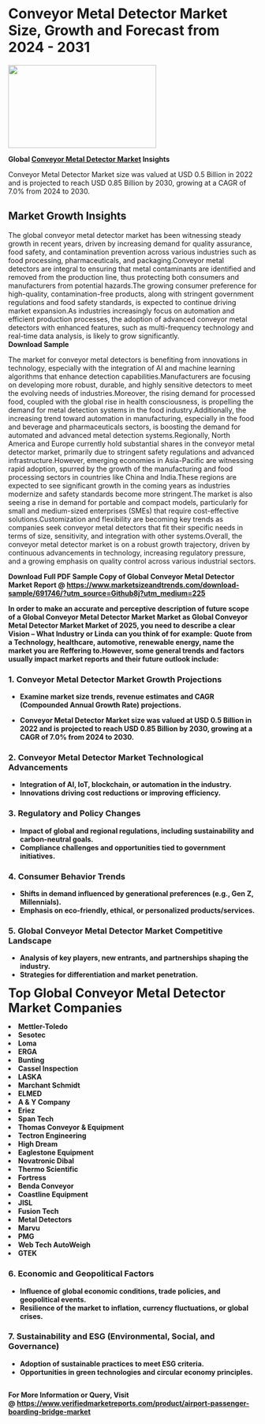 <H1>Conveyor Metal Detector Market Size, Growth and Forecast from 2024 - 2031</H1><img class="aligncenter size-medium wp-image-584254" src="https://thirdeyenews.in/wp-content/uploads/2024/09/Global-Market-Research-300x168.jpeg" alt="" width="300" height="168" /><p><strong>Global&nbsp;<a href="https://www.marketsizeandtrends.com/download-sample/691746/?utm_source=Github8j?utm_medium=225">Conveyor Metal Detector Market</a> Insights</strong></p><p>Conveyor Metal Detector Market size was valued at USD 0.5 Billion in 2022 and is projected to reach USD 0.85 Billion by 2030, growing at a CAGR of 7.0% from 2024 to 2030.</p><p><h2>Market Growth Insights</h2> <p>The global conveyor metal detector market has been witnessing steady growth in recent years, driven by increasing demand for quality assurance, food safety, and contamination prevention across various industries such as food processing, pharmaceuticals, and packaging.Conveyor metal detectors are integral to ensuring that metal contaminants are identified and removed from the production line, thus protecting both consumers and manufacturers from potential hazards.The growing consumer preference for high-quality, contamination-free products, along with stringent government regulations and food safety standards, is expected to continue driving market expansion.As industries increasingly focus on automation and efficient production processes, the adoption of advanced conveyor metal detectors with enhanced features, such as multi-frequency technology and real-time data analysis, is likely to grow significantly.<br><b>Download Sample</b></p> <p>The market for conveyor metal detectors is benefiting from innovations in technology, especially with the integration of AI and machine learning algorithms that enhance detection capabilities.Manufacturers are focusing on developing more robust, durable, and highly sensitive detectors to meet the evolving needs of industries.Moreover, the rising demand for processed food, coupled with the global rise in health consciousness, is propelling the demand for metal detection systems in the food industry.Additionally, the increasing trend toward automation in manufacturing, especially in the food and beverage and pharmaceuticals sectors, is boosting the demand for automated and advanced metal detection systems.Regionally, North America and Europe currently hold substantial shares in the conveyor metal detector market, primarily due to stringent safety regulations and advanced infrastructure.However, emerging economies in Asia-Pacific are witnessing rapid adoption, spurred by the growth of the manufacturing and food processing sectors in countries like China and India.These regions are expected to see significant growth in the coming years as industries modernize and safety standards become more stringent.The market is also seeing a rise in demand for portable and compact models, particularly for small and medium-sized enterprises (SMEs) that require cost-effective solutions.Customization and flexibility are becoming key trends as companies seek conveyor metal detectors that fit their specific needs in terms of size, sensitivity, and integration with other systems.Overall, the conveyor metal detector market is on a robust growth trajectory, driven by continuous advancements in technology, increasing regulatory pressure, and a growing emphasis on quality control across various industrial sectors.<br><b></p><p><span class=""><strong>Download Full PDF Sample Copy of Global Conveyor Metal Detector Market Report</strong> @ <a href="https://www.marketsizeandtrends.com/download-sample/691746/?utm_source=Github8j?utm_medium=225" target="_blank">https://www.marketsizeandtrends.com/download-sample/691746/?utm_source=Github8j?utm_medium=225</a></span></p><p>In order to make an accurate and perceptive description of future scope of a Global&nbsp;Conveyor Metal Detector Market Market as Global&nbsp;Conveyor Metal Detector Market Market of 2025, you need to describe a clear Vision &ndash; What Industry or Linda can you think of for example: Quote from a Technology, healthcare, automotive, renewable energy, name the market you are Reffering to.However, some general trends and factors usually impact market reports and their future outlook include:</p><h3>1.&nbsp;<strong>Conveyor Metal Detector Market Growth Projections</strong></h3><ul><li>Examine market size trends, revenue estimates and CAGR (Compounded Annual Growth Rate) projections.</li><li><p>Conveyor Metal Detector Market size was valued at USD 0.5 Billion in 2022 and is projected to reach USD 0.85 Billion by 2030, growing at a CAGR of 7.0% from 2024 to 2030.</p></li></ul><h3>2.&nbsp;<strong>Conveyor Metal Detector Market Technological Advancements</strong></h3><ul><li>Integration of AI, IoT, blockchain, or automation in the industry.</li><li>Innovations driving cost reductions or improving efficiency.</li></ul><h3>3.&nbsp;<strong>Regulatory and Policy Changes</strong></h3><ul><li>Impact of global and regional regulations, including sustainability and carbon-neutral goals.</li><li>Compliance challenges and opportunities tied to government initiatives.</li></ul><h3>4.&nbsp;<strong>Consumer Behavior Trends</strong></h3><ul><li>Shifts in demand influenced by generational preferences (e.g., Gen Z, Millennials).</li><li>Emphasis on eco-friendly, ethical, or personalized products/services.</li></ul><h3>5.&nbsp;<strong>Global Conveyor Metal Detector Market Competitive Landscape</strong></h3><ul><li>Analysis of key players, new entrants, and partnerships shaping the industry.</li><li>Strategies for differentiation and market penetration.</li></ul><p data-pm-slice="1 1 []"><span style="color: inherit; font-family: inherit; font-size: 25px;">Top Global Conveyor Metal Detector Market Companies</span></p><div class="" data-test-id=""><p><li>Mettler-Toledo</li><li> Sesotec</li><li> Loma</li><li> ERGA</li><li> Bunting</li><li> Cassel Inspection</li><li> LASKA</li><li> Marchant Schmidt</li><li> ELMED</li><li> A & Y Company</li><li> Eriez</li><li> Span Tech</li><li> Thomas Conveyor & Equipment</li><li> Tectron Engineering</li><li> High Dream</li><li> Eaglestone Equipment</li><li> Novatronic Dibal</li><li> Thermo Scientific</li><li> Fortress</li><li> Benda Conveyor</li><li> Coastline Equipment</li><li> JISL</li><li> Fusion Tech</li><li> Metal Detectors</li><li> Marvu</li><li> PMG</li><li> Web Tech AutoWeigh</li><li> GTEK</li></p></div><h3>6.&nbsp;<strong>Economic and Geopolitical Factors</strong></h3><ul><li>Influence of global economic conditions, trade policies, and geopolitical events.</li><li>Resilience of the market to inflation, currency fluctuations, or global crises.</li></ul><h3>7.&nbsp;<strong>Sustainability and ESG (Environmental, Social, and Governance)</strong></h3><ul><li>Adoption of sustainable practices to meet ESG criteria.</li><li>Opportunities in green technologies and circular economy principles.</li></ul><h2><strong style="font-size: 14px;">For More Information or Query, Visit @&nbsp;</strong><a style="background-color: #ffffff; font-size: 14px;" href="https://www.marketsizeandtrends.com/report/conveyor-metal-detector-market/" target="_blank">https://www.verifiedmarketreports.com/product/airport-passenger-boarding-bridge-market</a></h2>